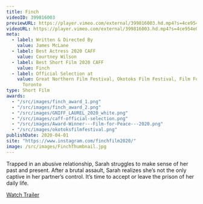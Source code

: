 ```yaml
---
title: Finch
videoID: 399816003
previewURL: https://player.vimeo.com/external/399816003.hd.mp4?s=4ce954e0683daad7dc02835375570b51104ac617&profile_id=175
videoURL: https://player.vimeo.com/external/399816003.hd.mp4?s=4ce954e0683daad7dc02835375570b51104ac617&profile_id=175
meta:
  - label: Written & Directed By
    value: James McLane
  - label: Best Actress 2020 CAFF
    value: Courtney Wilson
  - label: Best Short Film 2020 CAFF
    value: Finch
  - label: Official Selection at
    value: Great Northern Film Festival, Okotoks Film Festival, Film For Peace -
      Toronto
type: Short Film
awards:
  - "/src/images/finch_award_1.png"
  - "/src/images/finch_award_2.png"
  - "/src/images/GNIFF_LAUREL_2020_white.png"
  - "/src/images/caff-official-selection.png"
  - "/src/images/Award-Winner---Film-for-Peace---2020.png"
  - "/src/images/okotoksfilmfestival.png"
publishDate: 2020-04-01
site: "https://www.instagram.com/finchfilm2020/"
image: /src/images/FinchThumbnail.jpg
---
```


Trapped in an abusive relationship, Sarah struggles to make sense of her past and present. After a brutal assault, Sarah realizes she’s not the only captive in her partner’s control. It’s time to accept or leave the prison of her daily life.

[Watch Trailer](https://vimeo.com/399541496)
